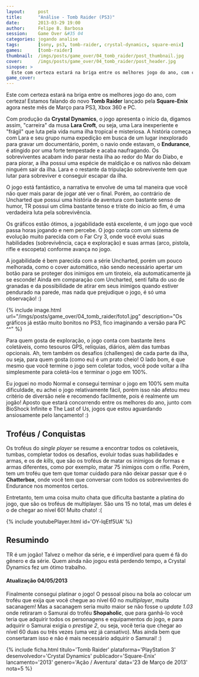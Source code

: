 ```yaml
---
layout:     post
title:      "Análise - Tomb Raider (PS3)"
date:       2013-03-29 19:00
author:     Felipe B. Barbosa
session:    Game Over &#35 04
categories: jogando analise
tags:       [sony, ps3, tomb-raider, crystal-dynamics, square-enix]
games:      [tomb-raider]
thumbnail:  /imgs/posts/game_over/04_tomb_raider/post_thumbnail.jpg
cover:      /imgs/posts/game_over/04_tomb_raider/post_header.jpg
sinopse: >
  Este com certeza estará na briga entre os melhores jogo do ano, com certeza! Estamos falando do novo Tomb Raider lançado pela Square-Enix agora neste mês de Março para PS3, Xbox 360 e PC.
game_cover:
---
```

Este com certeza estará na briga entre os melhores jogo do ano, com certeza! Estamos falando do novo **Tomb Raider** lançado pela **Square-Enix** agora neste mês de Março para PS3, Xbox 360 e PC.

Com produção da **Crystal Dynamics**, o jogo apresenta o início da, digamos assim, "carreira" da musa **Lara Croft**, ou seja, uma Lara inexperiente e "frágil" que luta pela vida numa ilha tropical e misteriosa. A história começa com Lara e seu grupo numa expedição em busca de um lugar inexplorado para gravar um documentário, porém, o navio onde estavam, o **Endurance**, é atingido por uma forte tempestade e acaba naufragando. Os sobreviventes acabam indo parar nesta ilha ao redor do Mar do Diabo, e para piorar, a ilha possui uma espécie de maldição e os nativos não deixam ninguém sair da ilha. Lara e o restante da tripulação sobrevivente tem que lutar para sobreviver e conseguir escapar da ilha.

O jogo está fantástico, a narrativa te envolve de uma tal maneira que você não quer mais parar de jogar até ver o final. Porém, ao contrário de Uncharted que possui uma história de aventura com bastante senso de humor, TR possui um clima bastante tenso e triste do início ao fim, é uma verdadeira luta pela sobrevivência.

Os gráficos estão ótimos, a jogabilidade está excelente, é um jogo que você passa horas jogando e nem percebe. O jogo conta com um sistema de evolução muito parecida com o Far Cry 3, onde você evolui suas habilidades (sobrevivência, caça e exploração) e suas armas (arco, pistola, rifle e escopeta) conforme avança no jogo.

A jogabilidade é bem parecida com a série Uncharted, porém um pouco melhorada, como o cover automático, não sendo necessário apertar um botão para se proteger dos inimigos em um tiroteio, ela automaticamente já se esconde! Ainda em comparação com Uncharted, senti falta do uso de granadas e da possibilidade de atirar em seus inimigos quando estiver pendurado na parede, mas nada que prejudique o jogo, é só uma observação! :)

{% include image.html url="/imgs/posts/game_over/04_tomb_raider/foto1.jpg" description="Os gráficos já estão muito bonitos no PS3, fico imaginando a versão para PC ^^" %}

Para quem gosta de exploração, o jogo conta com bastante itens coletáveis, como tesouros GPS, relíquias, diários, além das tumbas opcionais. Ah, tem também os desafios (challenges) de cada parte da ilha, ou seja, para quem gosta (como eu) é um prato cheio! O lado bom, é que mesmo que você termine o jogo sem coletar todos, você pode voltar a ilha simplesmente para coletá-los e terminar o jogo em 100%.

Eu joguei no modo Normal e consegui terminar o jogo em 100% sem muita dificuldade, eu achei o jogo relativamente fácil, porém isso não afetou meu critério de diversão nele e recomendo facilmente, pois é realmente um jogão! Aposto que estará concorrendo entre os melhores do ano, junto com BioShock Infinite e The Last of Us, jogos que estou aguardando ansiosamente pelo lançamento! :)

## Troféus / Conquistas

Os troféus do *single player* se resume a encontrar todos os coletáveis, tumbas, completar todos os desafios, evoluir todas suas habilidades e armas, e os de *kills*, que são os troféus de matar os inimigos de formas e armas diferentes, como por exemplo, matar 75 inimigos com o rifle. Porém, tem um troféu que tem que tomar cuidado para não deixar passar que é o **Chatterbox**, onde você tem que conversar com todos os sobreviventes do Endurance nos momentos certos.

Entretanto, tem uma coisa muito chata que dificulta bastante a platina do jogo, que são os troféus de multiplayer. São uns 15 no total, mas um deles é o de chegar ao nível 60! Muito chato! :(

{% include youtubePlayer.html id='OY-lqEtf5UA' %}

## Resumindo

TR é um jogão! Talvez o melhor da série, e é imperdível para quem é fã do gênero e da série. Quem ainda não jogou está perdendo tempo, a Crystal Dynamics fez um ótimo trabalho.

#### Atualização 04/05/2013
Finalmente consegui platinar o jogo! O pessoal pisou na bola ao colocar um troféu que exija que você chegue ao nível 60 no *multiplayer*, muita sacanagem! Mas a sacanagem seria muito maior se não fosse o *update 1.03* onde retiraram o Samurai do troféu **Shopaholic**, que para ganhá-lo você teria que adquirir todos os personagens e equipamentos do jogo, e para adquirir o Samurai exigia o *prestige 2*, ou seja, você teria que chegar ao nível 60 duas ou três vezes (uma vez já cansativo). Mas ainda bem que consertaram isso e não é mais necessário adquirir o Samurai! :)

{% include ficha.html
  titulo='Tomb Raider'
  plataforma='PlayStation 3'
  desenvolvedor='Crystal Dynamics'
  publicador='Square-Enix'
  lancamento='2013'
  genero='Ação / Aventura'
  data='23 de Março de 2013'
  nota=5 %}
